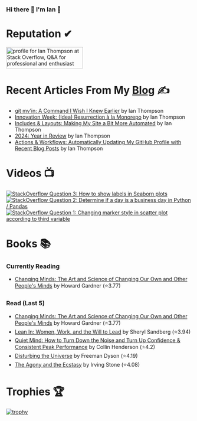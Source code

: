 ### Hi there 👋 I'm Ian 🙂

# Reputation ✔
<a href="https://stackoverflow.com/users/6509519/ian-thompson"><img src="https://stackoverflow.com/users/flair/6509519.png?theme=dark" width="208" height="58" alt="profile for Ian Thompson at Stack Overflow, Q&amp;A for professional and enthusiast programmers" title="profile for Ian Thompson at Stack Overflow, Q&amp;A for professional and enthusiast programmers"></a>

# Recent Articles From My [Blog](https://it176131.github.io/) ✍
<!-- BLOG START -->
- [git mv’in: A Command I Wish I Knew Earlier](https://it176131.github.io/2025/04/01/til-git-mv.html) by Ian Thompson
- [Innovation Week: (Idea) Resurrection à la Monorepo](https://it176131.github.io/2025/03/28/innovation-week.html) by Ian Thompson
- [Includes &amp; Layouts: Making My Site a Bit More Automated](https://it176131.github.io/2025/03/01/includes-layouts.html) by Ian Thompson
- [2024: Year in Review](https://it176131.github.io/2025/01/31/year-in-review.html) by Ian Thompson
- [Actions &amp; Workflows: Automatically Updating My GitHub Profile with Recent Blog Posts](https://it176131.github.io/2025/01/25/recent-posts-action.html) by Ian Thompson
<!-- BLOG END -->

# Videos 📺
<!-- BEGIN YOUTUBE-CARDS -->
[![StackOverflow Question 3: How to show labels in Seaborn plots](https://ytcards.demolab.com/?id=QYfRsxFQ5lI&title=StackOverflow+Question+3%3A+How+to+show+labels+in+Seaborn+plots&lang=en&timestamp=1599508121&background_color=%230d1117&title_color=%23ffffff&stats_color=%23dedede&max_title_lines=1&width=250&border_radius=5 "StackOverflow Question 3: How to show labels in Seaborn plots")](https://www.youtube.com/watch?v=QYfRsxFQ5lI)
[![StackOverflow Question 2: Determine if a day is a business day in Python / Pandas](https://ytcards.demolab.com/?id=U9-vvk51-Ac&title=StackOverflow+Question+2%3A+Determine+if+a+day+is+a+business+day+in+Python+%2F+Pandas&lang=en&timestamp=1598928356&background_color=%230d1117&title_color=%23ffffff&stats_color=%23dedede&max_title_lines=1&width=250&border_radius=5 "StackOverflow Question 2: Determine if a day is a business day in Python / Pandas")](https://www.youtube.com/watch?v=U9-vvk51-Ac)
[![StackOverflow Question 1: Changing marker style in scatter plot according to third variable](https://ytcards.demolab.com/?id=KfXANG9X524&title=StackOverflow+Question+1%3A+Changing+marker+style+in+scatter+plot+according+to+third+variable&lang=en&timestamp=1598284234&background_color=%230d1117&title_color=%23ffffff&stats_color=%23dedede&max_title_lines=1&width=250&border_radius=5 "StackOverflow Question 1: Changing marker style in scatter plot according to third variable")](https://www.youtube.com/watch?v=KfXANG9X524)
<!-- END YOUTUBE-CARDS -->

# Books 📚
### Currently Reading
<!-- GOODREADS-READING-LIST:START -->
- [Changing Minds: The Art and Science of Changing Our Own and Other People's Minds](https://www.goodreads.com/review/show/7521121067?utm_medium=api&utm_source=rss) by Howard Gardner (⭐️3.77)
<!-- GOODREADS-READING-LIST:END -->

### Read (Last 5)
<!-- GOODREADS-READ-LIST:START -->
- [Changing Minds: The Art and Science of Changing Our Own and Other People's Minds](https://www.goodreads.com/review/show/7521121067?utm_medium=api&utm_source=rss) by Howard Gardner (⭐️3.77)
- [Lean In: Women, Work, and the Will to Lead](https://www.goodreads.com/review/show/6308278802?utm_medium=api&utm_source=rss) by Sheryl Sandberg (⭐️3.94)
- [Quiet Mind: How to Turn Down the Noise and Turn Up Confidence & Consistent Peak Performance](https://www.goodreads.com/review/show/7464849693?utm_medium=api&utm_source=rss) by Collin Henderson (⭐️4.2)
- [Disturbing the Universe](https://www.goodreads.com/review/show/7395095062?utm_medium=api&utm_source=rss) by Freeman Dyson (⭐️4.19)
- [The Agony and the Ecstasy](https://www.goodreads.com/review/show/7226074438?utm_medium=api&utm_source=rss) by Irving Stone (⭐️4.08)
<!-- GOODREADS-READ-LIST:END -->

# Trophies 🏆
[![trophy](https://github-profile-trophy.vercel.app/?username=it176131&theme=dracula)](https://github.com/ryo-ma/github-profile-trophy)

<!--
**it176131/it176131** is a ✨ _special_ ✨ repository because its `README.md` (this file) appears on your GitHub profile.

Here are some ideas to get you started:

- 🔭 I’m currently working on ...
- 🌱 I’m currently learning ...
- 👯 I’m looking to collaborate on ...
- 🤔 I’m looking for help with ...
- 💬 Ask me about ...
- 📫 How to reach me: ...
- 😄 Pronouns: ...
- ⚡ Fun fact: ...
-->
